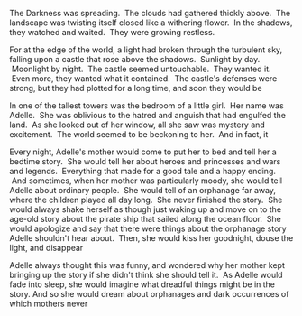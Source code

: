 The Darkness was spreading.  The clouds had gathered thickly above.  The
landscape was twisting itself closed like a withering flower.  In the
shadows, they watched and waited.  They were growing restless.

For at the edge of the world, a light had broken through the turbulent
sky, falling upon a castle that rose above the shadows.  Sunlight by
day.  Moonlight by night.  The castle seemed untouchable.  They wanted
it.  Even more, they wanted what it contained.  The castle's defenses
were strong, but they had plotted for a long time, and soon they would
be

In one of the tallest towers was the bedroom of a little girl.  Her name
was Adelle.  She was oblivious to the hatred and anguish that had
engulfed the land.  As she looked out of her window, all she saw was
mystery and excitement.  The world seemed to be beckoning to her.  And
in fact, it

Every night, Adelle's mother would come to put her to bed and tell her a
bedtime story.  She would tell her about heroes and princesses and wars
and legends.  Everything that made for a good tale and a happy ending.
 And sometimes, when her mother was particularly moody, she would tell
Adelle about ordinary people.  She would tell of an orphanage far away,
where the children played all day long.  She never finished the story.
 She would always shake herself as though just waking up and move on to
the age-old story about the pirate ship that sailed along the ocean
floor.  She would apologize and say that there were things about the
orphanage story Adelle shouldn't hear about.  Then, she would kiss her
goodnight, douse the light, and disappear

Adelle always thought this was funny, and wondered why her mother kept
bringing up the story if she didn't think she should tell it.  As Adelle
would fade into sleep, she would imagine what dreadful things might be
in the story. And so she would dream about orphanages and dark
occurrences of which mothers never
